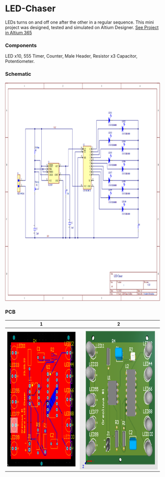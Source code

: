 # LED-Chaser
LEDs turns on and off one after the other in a regular sequence.
This mini project was designed, tested and simulated on Altium Designer.
[See Project in Altium 365](https://covenant-university.365.altium.com/designs/8D506BF7-9A76-469B-A2D9-04FF917368E2)  

### Components 
LED x10, 
555 Timer,
Counter,
Male Header,
Resistor x3
Capacitor,
Potentiometer.

### Schematic 
<img src="Images/schma.png" width =1576 height= 712>


### PCB
| 1 | 2| 
|--------------|-----------|
|<img src="Images/PCB.png" width =428 height= 438> |<img src="Images/LED chaser PCB.png" width =492 height= 458> |
